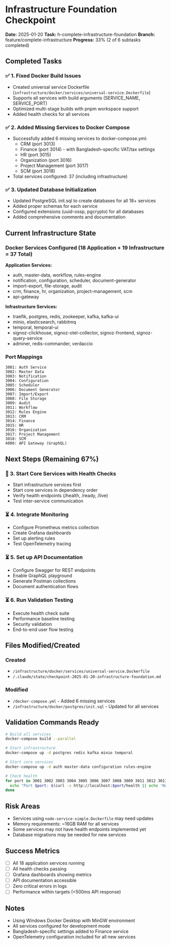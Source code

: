 # Infrastructure Foundation Checkpoint
**Date:** 2025-01-20
**Task:** h-complete-infrastructure-foundation
**Branch:** feature/complete-infrastructure
**Progress:** 33% (2 of 6 subtasks completed)

## Completed Tasks

### ✅ 1. Fixed Docker Build Issues
- Created universal service Dockerfile (`infrastructure/docker/services/universal-service.Dockerfile`)
- Supports all services with build arguments (SERVICE_NAME, SERVICE_PORT)
- Optimized multi-stage builds with pnpm workspace support
- Added health checks for all services

### ✅ 2. Added Missing Services to Docker Compose
- Successfully added 6 missing services to docker-compose.yml:
  - CRM (port 3013)
  - Finance (port 3014) - with Bangladesh-specific VAT/tax settings
  - HR (port 3015)
  - Organization (port 3016)
  - Project Management (port 3017)
  - SCM (port 3018)
- Total services configured: 37 (including infrastructure)

### ✅ 3. Updated Database Initialization
- Updated PostgreSQL init.sql to create databases for all 18+ services
- Added proper schemas for each service
- Configured extensions (uuid-ossp, pgcrypto) for all databases
- Added comprehensive comments and documentation

## Current Infrastructure State

### Docker Services Configured (18 Application + 19 Infrastructure = 37 Total)
**Application Services:**
- auth, master-data, workflow, rules-engine
- notification, configuration, scheduler, document-generator
- import-export, file-storage, audit
- crm, finance, hr, organization, project-management, scm
- api-gateway

**Infrastructure Services:**
- traefik, postgres, redis, zookeeper, kafka, kafka-ui
- minio, elasticsearch, rabbitmq
- temporal, temporal-ui
- signoz-clickhouse, signoz-otel-collector, signoz-frontend, signoz-query-service
- adminer, redis-commander, verdaccio

### Port Mappings
```
3001: Auth Service
3002: Master Data
3003: Notification
3004: Configuration
3005: Scheduler
3006: Document Generator
3007: Import/Export
3008: File Storage
3009: Audit
3011: Workflow
3012: Rules Engine
3013: CRM
3014: Finance
3015: HR
3016: Organization
3017: Project Management
3018: SCM
4000: API Gateway (GraphQL)
```

## Next Steps (Remaining 67%)

### 🔄 3. Start Core Services with Health Checks
- Start infrastructure services first
- Start core services in dependency order
- Verify health endpoints (/health, /ready, /live)
- Test inter-service communication

### ⏳ 4. Integrate Monitoring
- Configure Prometheus metrics collection
- Create Grafana dashboards
- Set up alerting rules
- Test OpenTelemetry tracing

### ⏳ 5. Set up API Documentation
- Configure Swagger for REST endpoints
- Enable GraphQL playground
- Generate Postman collections
- Document authentication flows

### ⏳ 6. Run Validation Testing
- Execute health check suite
- Performance baseline testing
- Security validation
- End-to-end user flow testing

## Files Modified/Created

### Created
- `/infrastructure/docker/services/universal-service.Dockerfile`
- `/.claude/state/checkpoint-2025-01-20-infrastructure-foundation.md`

### Modified
- `/docker-compose.yml` - Added 6 missing services
- `/infrastructure/docker/postgres/init.sql` - Updated for all services

## Validation Commands Ready
```bash
# Build all services
docker-compose build --parallel

# Start infrastructure
docker-compose up -d postgres redis kafka minio temporal

# Start core services
docker-compose up -d auth master-data configuration rules-engine

# Check health
for port in 3001 3002 3003 3004 3005 3006 3007 3008 3009 3011 3012 3013 3014 3015 3016 3017 3018; do
  echo "Port $port: $(curl -s http://localhost:$port/health || echo 'Not ready')"
done
```

## Risk Areas
- Services using `node-service-simple.Dockerfile` may need updates
- Memory requirements: ~16GB RAM for all services
- Some services may not have health endpoints implemented yet
- Database migrations may be needed for new services

## Success Metrics
- [ ] All 18 application services running
- [ ] All health checks passing
- [ ] Grafana dashboards showing metrics
- [ ] API documentation accessible
- [ ] Zero critical errors in logs
- [ ] Performance within targets (<500ms API response)

## Notes
- Using Windows Docker Desktop with MinGW environment
- All services configured for development mode
- Bangladesh-specific settings added to Finance service
- OpenTelemetry configuration included for all new services